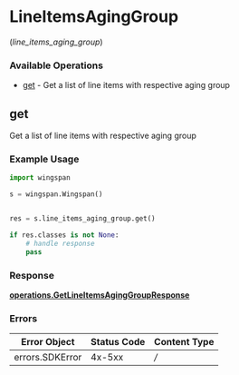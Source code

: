 # LineItemsAgingGroup
(*line_items_aging_group*)

### Available Operations

* [get](#get) - Get a list of line items with respective aging group

## get

Get a list of line items with respective aging group

### Example Usage

```python
import wingspan

s = wingspan.Wingspan()


res = s.line_items_aging_group.get()

if res.classes is not None:
    # handle response
    pass

```


### Response

**[operations.GetLineItemsAgingGroupResponse](../../models/operations/getlineitemsaginggroupresponse.md)**
### Errors

| Error Object    | Status Code     | Content Type    |
| --------------- | --------------- | --------------- |
| errors.SDKError | 4x-5xx          | */*             |

